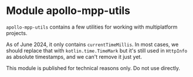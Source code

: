 # Module apollo-mpp-utils

`apollo-mpp-utils` contains a few utilities for working with multiplatform projects. 

As of June 2024, it only contains `currentTimeMillis`. In most cases, we should replace that with `kotlin.time.TimeMark` but it's still used in `HttpInfo` as absolute timestamps, and we can't remove it just yet.

This module is published for technical reasons only. Do not use directly.